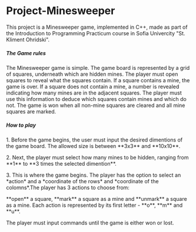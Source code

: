 # Project-Minesweeper

<p>This project is a Minesweeper game, implemented in C++, made as part of the Introduction to Programming Practicum course in Sofia Univercity "St. Kliment Ohridski".</p>

<h5>The Game rules</h5>
<p>The Minesweeper game is simple. The game board is represented by a grid of squares, underneath which are hidden mines. The player must open squares to reveal what the squares contain. If a square contains a mine, the game is over. If a square does not contain a mine, a number is revealed indicating how many mines are in the adjacent squares. The player must use this information to deduce which squares contain mines and which do not. The game is won when all non-mine squares are cleared and all mine squares are marked.</p>

<h5>How to play</h5>
<p>1. Before the game begins, the user must input the desired dimentions of the game board. The allowed size is between **3x3** and **10x10**.</p>
<p>2. Next, the player must select how many mines to be hidden, ranging from **1** to **3 times the selected dimention**.</p>
<p>3. This is where the game begins. The player has the option to select an *action* and a *coordinate of the rows* and *coordinate of the colomns*.The player has 3 actions to choose from:</p>
<p>**open** a square, **mark** a square as a mine and **unmark** a square as a mine. Each action is represented by its first letter - **o**, **m** and **u**.</p>
<p>The player must input commands until the game is either won or lost.</p>
